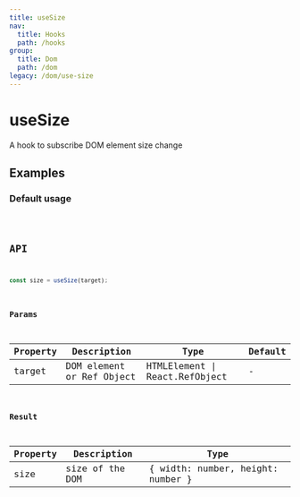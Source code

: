 ```yaml
---
title: useSize
nav:
  title: Hooks
  path: /hooks
group:
  title: Dom
  path: /dom
legacy: /dom/use-size
---
```


# useSize

A hook to subscribe DOM element size change

## Examples

### Default usage

<code src="./demo/demo1.tsx" />


## API

```ts
const size = useSize(target);
```

### Params

| Property | Description                                                        | Type                   | Default |
|---------|----------------------------------------------|------------------------|--------|
| target | DOM element or Ref Object  | HTMLElement \| React.RefObject | -      |

### Result

| Property | Description                                         | Type                 |
|----------|------------------------------------------|------------|
| size  | size of the DOM                             | { width: number, height: number }    |
